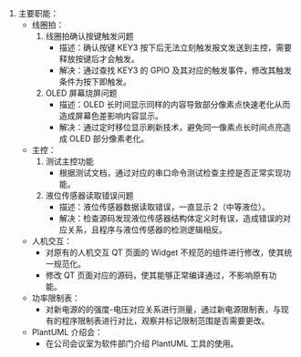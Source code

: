 1. 主要职能：
    - 线圈拍：
        1. 线圈拍确认按键触发问题
            - 描述：确认按键 KEY3 按下后无法立刻触发报文发送到主控，需要释放按键后才会触发。
            - 解决：通过查找 KEY3 的 GPIO 及其对应的触发事件，修改其触发条件为按下即触发。
        2. OLED 屏幕烧屏问题
            - 描述：OLED 长时间显示同样的内容导致部分像素点快速老化从而造成屏幕色差影响内容显示。
            - 解决：通过定时移位显示刷新技术，避免同一像素点长时间点亮造成 OLED 部分像素老化。
    - 主控：
        1. 测试主控功能
            - 根据测试文档，通过对应的串口命令测试检查主控是否正常实现功能。
        2. 液位传感器读取错误问题
            - 描述：液位传感器数据读取错误，一直显示 2（中等液位）。
            - 解决：检查源码发现液位传感器结构体定义时有误，造成错误的对应关系，且程序与液位传感器的检测逻辑相反。
    - 人机交互：
        - 对原有的人机交互 QT 页面的 Widget 不规范的组件进行修改，使其统一规范化。
        - 修改 QT 页面对应的源码，使其能够正常编译通过，不影响原有功能。
    - 功率限制表：
        - 对新电源的的强度-电压对应关系进行测量，通过新电源限制表，与现有的程序限制表进行对比，观察并标记限制范围是否需要更改。
    - PlantUML 介绍会：
        - 在公司会议室为软件部门介绍 PlantUML 工具的使用。